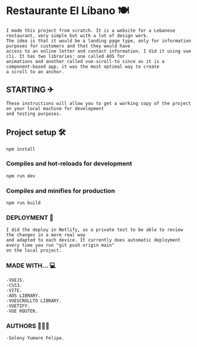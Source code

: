 # Restaurante El Líbano 🍽
```
I made this project from scratch. It is a website for a Lebanese restaurant, very simple but with a lot of design work. 
The idea is that it would be a landing page type, only for information purposes for customers and that they would have 
access to an online letter and contact information. I did it using vue cli. It has two libraries: one called AOS for 
animations and another called vue-scroll-to since as it is a component-based app, it was the most optimal way to create
a scroll to an anchor.
```

## STARTING ✈
```
These instructions will allow you to get a working copy of the project on your local machine for development 
and testing purposes.
```

## Project setup 🛠
```
npm install
```

### Compiles and hot-reloads for development
```
npm run dev
```

### Compiles and minifies for production
```
npm run build
```

### DEPLOYMENT 🎨
```
I did the deploy in Netlify, as a private test to be able to review the changes in a more real way 
and adapted to each device. It currently does automatic deployment every time you run "git push origin main" 
on the local project.
```

### MADE WITH... 💻
```
-VUEJS.
-CSS3.
-VITE.
-AOS LIBRARY.
-VUESCROLLTO LIBRARY.
-VUETIFY.
-VUE ROUTER.
```

### AUTHORS 👩🏻‍🦱
```
-Soleny Yumare Felipe.
```
